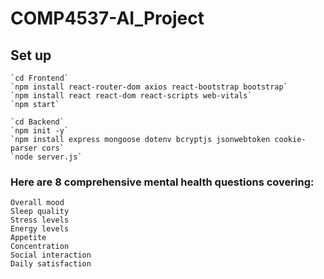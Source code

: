 # COMP4537-AI_Project

## Set up
```
`cd Frontend`
`npm install react-router-dom axios react-bootstrap bootstrap`
`npm install react react-dom react-scripts web-vitals`
`npm start`
```
```
`cd Backend`
`npm init -y`
`npm install express mongoose dotenv bcryptjs jsonwebtoken cookie-parser cors`
`node server.js`
```
### Here are 8 comprehensive mental health questions covering:
```
Overall mood
Sleep quality
Stress levels
Energy levels
Appetite
Concentration
Social interaction
Daily satisfaction
```